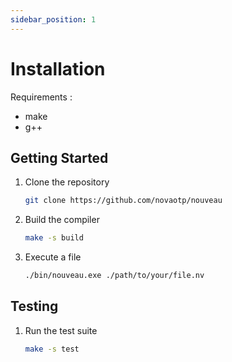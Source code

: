```yaml
---
sidebar_position: 1
---
```


# Installation

Requirements :

- make
- g++

## Getting Started

1. Clone the repository

   ```bash
   git clone https://github.com/novaotp/nouveau
   ```

1. Build the compiler

   ```bash
   make -s build
   ```

1. Execute a file

   ```bash
   ./bin/nouveau.exe ./path/to/your/file.nv
   ```

## Testing

1. Run the test suite

   ```bash
   make -s test
   ```
